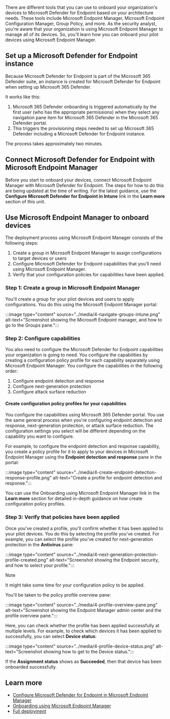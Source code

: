 There are different tools that you can use to onboard your organization's devices to Microsoft Defender for Endpoint based on your architecture needs. These tools include Microsoft Endpoint Manager, Microsoft Endpoint Configuration Manager, Group Policy, and more. As the security analyst, you're aware that your organization is using Microsoft Endpoint Manager to manage all of its devices. So, you'll learn how you can onboard your pilot devices using Microsoft Endpoint Manager.

## Set up a Microsoft Defender for Endpoint instance

Because Microsoft Defender for Endpoint is part of the Microsoft 365 Defender suite, an instance is created for Microsoft Defender for Endpoint when setting up Microsoft 365 Defender.

It works like this:

1. Microsoft 365 Defender onboarding is triggered automatically by the first user (who has the appropriate permissions) when they select any navigation pane item for Microsoft 365 Defender in the Microsoft 365 Defender portal.
1. This triggers the provisioning steps needed to set up Microsoft 365 Defender including a Microsoft Defender for Endpoint instance.

The process takes approximately two minutes.

## Connect Microsoft Defender for Endpoint with Microsoft Endpoint Manager

Before you start to onboard your devices, connect Microsoft Endpoint Manager with Microsoft Defender for Endpoint. The steps for how to do this are being updated at the time of writing. For the latest guidance, use the **Configure Microsoft Defender for Endpoint in Intune** link in the **Learn more** section of this unit.

## Use Microsoft Endpoint Manager to onboard devices

The deployment process using Microsoft Endpoint Manager consists of the following steps:

1. Create a group in Microsoft Endpoint Manager to assign configurations to target devices or users
1. Configure Microsoft Defender for Endpoint capabilities that you'll need using Microsoft Endpoint Manager.
1. Verify that your configuration policies for capabilities have been applied.

### Step 1: Create a group in Microsoft Endpoint Manager

You'll create a group for your pilot devices and users to apply configurations. You do this using the Microsoft Endpoint Manager portal:

:::image type="content" source="../media/4-navigate-groups-intune.png" alt-text="Screenshot showing the Microsoft Endpoint manager, and how to go to the Groups pane.":::

### Step 2: Configure capabilities

You also need to configure the Microsoft Defender for Endpoint capabilities your organization is going to need. You configure the capabilities by creating a configuration policy profile for each capability separately using Microsoft Endpoint Manager. You configure the capabilities in the following order:

1. Configure endpoint detection and response
1. Configure next-generation protection
1. Configure attack surface reduction

#### Create configuration policy profiles for your capabilities

You configure the capabilities using Microsoft 365 Defender portal. You use the same general process when you're configuring endpoint detection and response, next-generation protection, or attack surface reduction. The configuration settings you select will be different depending on the capability you want to configure.  

For example, to configure the endpoint detection and response capability, you create a policy profile for it to apply to your devices in Microsoft Endpoint Manager using the **Endpoint detection and response** pane in the portal:

:::image type="content" source="../media/4-create-endpoint-detection-response-profile.png" alt-text="Create a profile for endpoint detection and response.":::

You can use the Onboarding using Microsoft Endpoint Manager link in the **Learn more** section for detailed in-depth guidance on how create configuration policy profiles.

### Step 3: Verify that policies have been applied

Once you've created a profile, you'll confirm whether it has been applied to your pilot devices. You do this by selecting the profile you've created. For example, you can select the profile you've created for next-generation protection in the **Antivirus** pane:

:::image type="content" source="../media/4-next-generation-protection-profile-created.png" alt-text="Screenshot showing the Endpoint security, and how to select your profile.":::

> [!NOTE]
> It might take some time for your configuration policy to be applied.

You'll be taken to the policy profile overview pane:

:::image type="content" source="../media/4-profile-overview-pane.png" alt-text="Screenshot showing the Endpoint Manager admin center and the profile overview pane.":::

Here, you can check whether the profile has been applied successfully at multiple levels. For example, to check which devices it has been applied to successfully, you can select **Device status**:

:::image type="content" source="../media/4-profile-device-status.png" alt-text="Screenshot showing how to get to the Device status.":::

If the **Assignment status** shows as **Succeeded**, then that device has been onboarded successfully.

## Learn more

- [Configure Microsoft Defender for Endpoint in Microsoft Endpoint Manager](/mem/intune/protect/advanced-threat-protection-configure)
- [Onboarding using Microsoft Endpoint Manager](/microsoft-365/security/defender-endpoint/onboarding-endpoint-manager?view=o365-worldwide&preserve-view=true)
- [Full deployment](/microsoft-365/security/defender-endpoint/deployment-rings?view=o365-worldwide#full-deployment&preserve-view=true)
